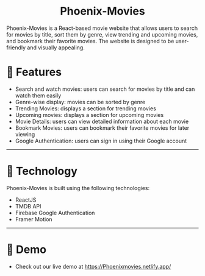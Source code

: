 <h1 align="center">Phoenix-Movies</h1>
Phoenix-Movies is a React-based movie website that allows users to search for movies by title, sort them by genre, view trending and upcoming movies, and bookmark their favorite movies. The website is designed to be user-friendly and visually appealing.


# 🍿 Features 

- Search and watch movies: users can search for movies by title and can watch them easily
- Genre-wise display: movies can be sorted by genre
- Trending Movies: displays a section for trending movies
- Upcoming movies: displays a section for upcoming movies
- Movie Details: users can view detailed information about each movie
- Bookmark Movies: users can bookmark their favorite movies for later viewing
- Google Authentication: users can sign in using their Google account

<hr/>

# 🍿 Technology

Phoenix-Movies is built using the following technologies:

- ReactJS
- TMDB API
- Firebase Google Authentication
- Framer Motion

<hr/>


# 🍿 Demo 

- Check out our live demo at https://Phoenixmovies.netlify.app/ 

